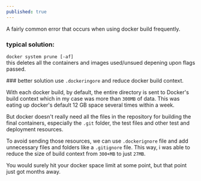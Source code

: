 ```yaml
---
published: true
---
```

A fairly common error that occurs when using docker build frequently.

### typical solution:
`docker system prune [-af]`  
this deletes all the containers and images used/unsued depening upon flags passed.

##‭# better solution
use `.dockeringore` and reduce docker build context.  

With each docker build, by default, the entire directory is sent to Docker's build context which in my case was more than `300MB` of data. This was eating up docker's default 12 GB space several times within a week.  

But docker doesn't really need all the files in the repository for building the final containers, especially the `.git` folder, the test files and other test and deployment resources.  

To avoid sending those resources, we can use `.dockerignore` file and add unnecessary files and folders like a `.gitignore` file. This way, i was able to reduce the size of build context from `300+MB` to just `27MB`.  

You would surely hit your docker space limit at some point, but that point just got months away.
